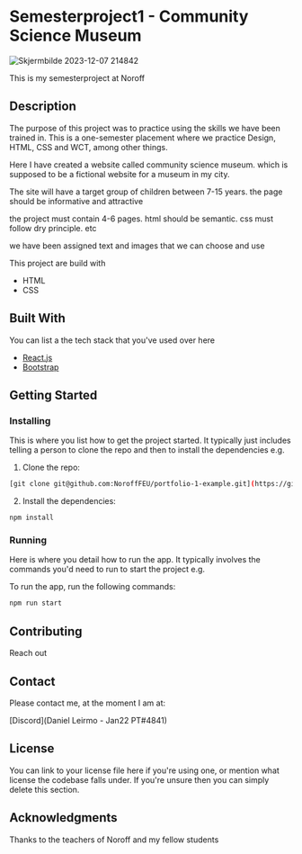 # Semesterproject1 - Community Science Museum

![Skjermbilde 2023-12-07 214842](https://github.com/Leirmo/Semesterproject1/assets/103224025/b68842ee-a19a-4acf-8364-9786b370efd3)

This is my semesterproject at Noroff

## Description


The purpose of this project was to practice using the skills we have been trained in. 
This is a one-semester placement where we practice Design, HTML, CSS and WCT, among other things.

Here I have created a website called community science museum. which is supposed to be a fictional website for a museum in my city.

The site will have a target group of children between 7-15 years.
the page should be informative and attractive

the project must contain 4-6 pages.
html should be semantic.
css must follow dry principle. etc

we have been assigned text and images that we can choose and use

This project are build with

- HTML
- CSS

## Built With

You can list a the tech stack that you've used over here

- [React.js](https://reactjs.org/)
- [Bootstrap](https://getbootstrap.com)

## Getting Started

### Installing

This is where you list how to get the project started. It typically just includes telling a person to clone the repo and then to install the dependencies e.g.

1. Clone the repo:

```bash
[git clone git@github.com:NoroffFEU/portfolio-1-example.git](https://github.com/Leirmo/Semesterproject1.git)
```

2. Install the dependencies:

```
npm install
```

### Running

Here is where you detail how to run the app. It typically involves the commands you'd need to run to start the project e.g.

To run the app, run the following commands:

```bash
npm run start
```

## Contributing
Reach out

## Contact

Please contact me, at the moment I am at:

[Discord](Daniel Leirmo - Jan22 PT#4841)

## License

You can link to your license file here if you're using one, or mention what license the codebase falls under. If you're unsure then you can simply delete this section.

## Acknowledgments

Thanks to the teachers of Noroff and my fellow students
